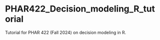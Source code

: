 # PHAR422_Decision_modeling_R_tutorial
Tutorial for PHAR 422 (Fall 2024) on decision modeling in R. 

